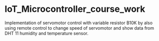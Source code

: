# IoT_Microcontroller_course_work
Implementation of servomotor control with variable resistor B10K by also using remote control to change speed of servomotor and show data from DHT 11 humidity and temperature sensor.
